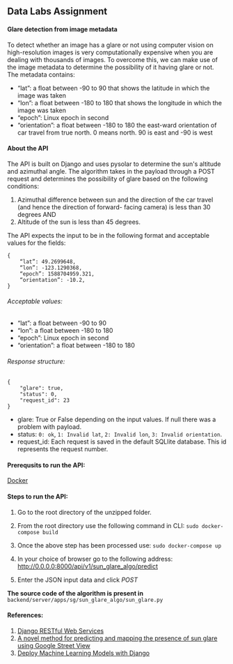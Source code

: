 Data Labs Assignment
--------------------

#### Glare detection from image metadata

To detect whether an image has a glare or not using computer vision on high-resolution images is very computationally expensive when you are dealing with thousands of images. To overcome this, we can make use of the image metadata to determine the possibility of it having glare or not. 
The metadata contains:

- “lat”: a float between -90 to 90 that shows the latitude in which the image was taken
- “lon”: a float between -180 to 180 that shows the longitude in which the image was taken
- “epoch”: Linux epoch in second
- “orientation”: a float between -180 to 180 the east-ward orientation of car travel from true
north. 0 means north. 90 is east and -90 is west

#### About the API

The API is built on Django and uses pysolar to determine the sun's altitude and azimuthal angle. The algorithm takes in the payload through a POST request and determines the possibility of glare based on the following conditions:

1. Azimuthal difference between sun and the direction of the car travel (and hence the
direction of forward- facing camera) is less than 30 degrees AND
2. Altitude of the sun is less than 45 degrees.

The API expects the input to be in the following format and acceptable values for the fields:

```
{
	“lat”: 49.2699648,
	“lon”: -123.1290368,
	“epoch”: 1588704959.321,
	“orientation”: -10.2,
}
```

###### Acceptable values:

- “lat”: a float between -90 to 90 
- “lon”: a float between -180 to 180
- “epoch”: Linux epoch in second
- “orientation”: a float between -180 to 180 

###### Response structure:

```
{
	"glare": true,
	"status": 0,
	"request_id": 23
}
```

- glare: True or False depending on the input values. If null there was a problem with payload.
- status: ```0: ok```, ```1: Invalid lat```, ```2: Invalid lon```, ```3: Invalid orientation```.
- request_id: Each request is saved in the default SQLlite database. This id represents the request number.


#### Prerequsits to run the API:
[Docker](https://www.docker.com/products/docker-desktop)

#### Steps to run the API:

1. Go to the root directory of the unzipped folder.

2. From the root directory use the following command in CLI: ```sudo docker-compose build```

3. Once the above step has been processed use: ```sudo docker-compose up```

4. In your choice of browser go to the following address: <http://0.0.0.0:8000/api/v1/sun_glare_algo/predict>

5. Enter the JSON input data and click _POST_

**The source code of the algorithm is present in** ```backend/server/apps/sg/sun_glare_algo/sun_glare.py```


#### References:
1. [Django RESTful Web Services](https://learning.oreilly.com/library/view/django-restful-web/9781788833929/)
2. [A novel method for predicting and mapping the presence of sun glare using Google Street View](https://arxiv.org/pdf/1808.04436.pdf)
3. [Deploy Machine Learning Models with Django](https://www.deploymachinelearning.com/#introduction)




